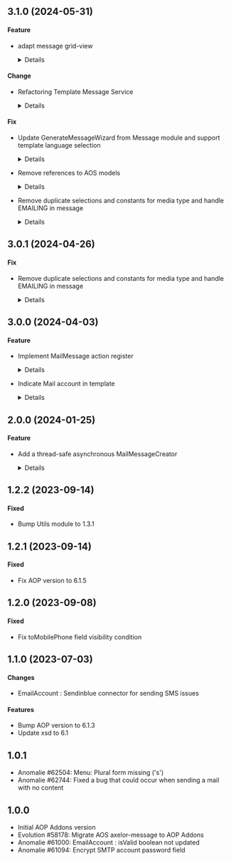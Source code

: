## 3.1.0 (2024-05-31)

#### Feature

* adapt message grid-view

  <details>
  
  adapt message grid-view to better display fields
  
  </details>

#### Change

* Refactoring Template Message Service

  <details>
  
  Refactoring the template message service by removing some duplications, extract methods
  from code to lower complexity of functions with the help of sonarLint, use of DI and Constructor injection
  
  </details>

#### Fix

* Update GenerateMessageWizard from Message module and support template language selection

  <details>
  
  Updating the language axelor base reference from the Message module to an aop reference in GenerateMessageWizard,
  and implementing language selection within the template.
  ```
  
  </details>

* Remove references to AOS models

  <details>
  
  Remove AOS models reference from the message module 
  ```
  
  </details>

* Remove duplicate selections and constants for media type and handle EMAILING in message

  <details>
  
  isolate duplicated media type constants (MAIL,EMAIL,SMS..) from message and template domains
  and adding new constant of type EMAILING
  
  </details>


## 3.0.1 (2024-04-26)

#### Fix

* Remove duplicate selections and constants for media type and handle EMAILING in message

  <details>
  
  isolate duplicated media type constants (MAIL,EMAIL,SMS..) from message and template domains
  and adding new constant of type EMAILING
  
  </details>


## 3.0.0 (2024-04-03)

#### Feature

* Implement MailMessage action register

  <details>
  
  Implement a mail message action registry that can identify classes that implements a generic class of the MailMessageAction 
  and execute those post actions in the generation of the message.
  
  </details>

* Indicate Mail account in template

  <details>
  
  Add MailAccount field to the template, allowing users to select a mail account to use for each message template.
  
  </details>


## 2.0.0 (2024-01-25)

#### Feature

* Add a thread-safe asynchronous MailMessageCreator

  <details>
  
  This change also remove the com.github.groovy-wslite dependency 
  to get rid of the associated vulnerable transitive dependency and replace it with the usage of 
  Jackson library by the new JsonUtils classes.
  The memory leak issue in the sendSMS service is also fixed.
  
  </details>


## 1.2.2 (2023-09-14)

#### Fixed

* Bump Utils module to 1.3.1

## 1.2.1 (2023-09-14)

#### Fixed

* Fix AOP version to 6.1.5

## 1.2.0 (2023-09-08)

#### Fixed

* Fix toMobilePhone field visibility condition

## 1.1.0 (2023-07-03)

#### Changes

* EmailAccount : Sendinblue connector for sending SMS issues

#### Features

* Bump AOP version to 6.1.3
* Update xsd to 6.1

## 1.0.1

* Anomalie #62504: Menu: Plural form missing ('s')
* Anomalie #62744: Fixed a bug that could occur when sending a mail with no content

## 1.0.0

* Initial AOP Addons version
* Evolution #58178: Migrate AOS axelor-message to AOP Addons
* Anomalie #61000: EmailAccount : isValid boolean not updated
* Anomalie #61094: Encrypt SMTP account password field
